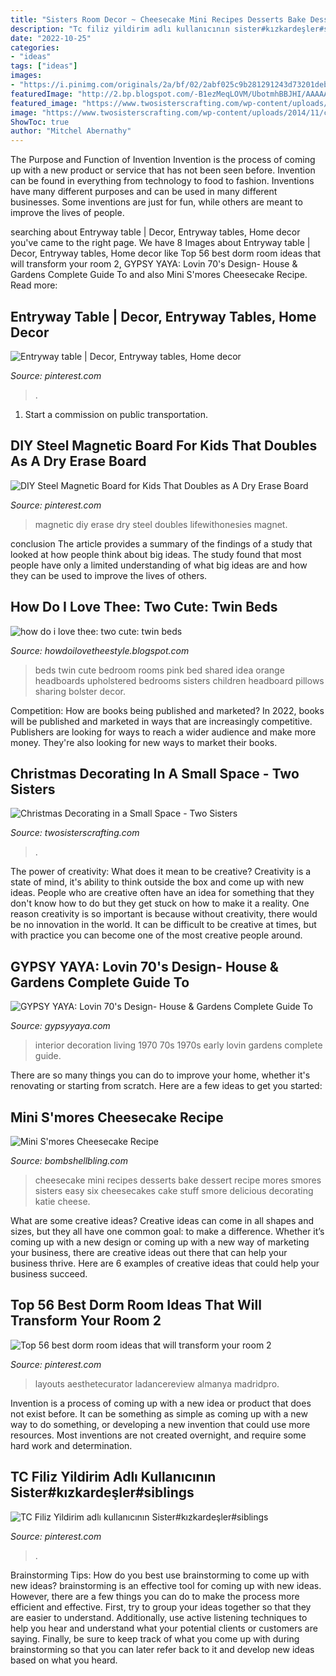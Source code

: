 ```yaml
---
title: "Sisters Room Decor ~ Cheesecake Mini Recipes Desserts Bake Dessert Recipe Mores Smores Sisters Easy Six Cheesecakes Cake Stuff Smore Delicious Decorating Katie Cheese"
description: "Tc filiz yildirim adlı kullanıcının sister#kızkardeşler#siblings"
date: "2022-10-25"
categories:
- "ideas"
tags: ["ideas"]
images:
- "https://i.pinimg.com/originals/2a/bf/02/2abf025c9b281291243d73201debb25b.jpg"
featuredImage: "http://2.bp.blogspot.com/-B1ezMeqLOVM/UbotmhBBJHI/AAAAAAAAFuo/e4Df9K2ZEYs/s1600/DSC04276.JPG"
featured_image: "https://www.twosisterscrafting.com/wp-content/uploads/2014/11/christmas-decorating-small-space.jpg"
image: "https://www.twosisterscrafting.com/wp-content/uploads/2014/11/christmas-decorating-small-space.jpg"
ShowToc: true
author: "Mitchel Abernathy"
---
```



The Purpose and Function of Invention
Invention is the process of coming up with a new product or service that has not been seen before. Invention can be found in everything from technology to food to fashion. Inventions have many different purposes and can be used in many different businesses. Some inventions are just for fun, while others are meant to improve the lives of people.

	

		
searching about Entryway table | Decor, Entryway tables, Home decor you've came to the right page. We have 8 Images about Entryway table | Decor, Entryway tables, Home decor like Top 56 best dorm room ideas that will transform your room 2, GYPSY YAYA: Lovin 70&#039;s Design- House &amp; Gardens Complete Guide To and also Mini S&#039;mores Cheesecake Recipe. Read more:
		
    
## Entryway Table | Decor, Entryway Tables, Home Decor

<img loading=lazy src="https://i.pinimg.com/originals/2a/bf/02/2abf025c9b281291243d73201debb25b.jpg" onerror="this.onerror=null;this.src='https://tse2.mm.bing.net/th?id=OIP.g6JBgfJj4a95DC1uISBksQHaHa&amp;pid=15.1';" alt="Entryway table | Decor, Entryway tables, Home decor">

_Source: pinterest.com_

>. 

	

1) Start a commission on public transportation.

    
## DIY Steel Magnetic Board For Kids That Doubles As A Dry Erase Board

<img loading=lazy src="https://i.pinimg.com/736x/98/b9/99/98b99914bf0680d64a2299c735e3eaac.jpg" onerror="this.onerror=null;this.src='https://tse4.mm.bing.net/th?id=OIP.-62px_PDXNCaGoA1rlR_IQHaJ4&amp;pid=15.1';" alt="DIY Steel Magnetic Board for Kids That Doubles as A Dry Erase Board">

_Source: pinterest.com_

>magnetic diy erase dry steel doubles lifewithonesies magnet. 

	

conclusion
The article provides a summary of the findings of a study that looked at how people think about big ideas. The study found that most people have only a limited understanding of what big ideas are and how they can be used to improve the lives of others.

    
## How Do I Love Thee: Two Cute: Twin Beds

<img loading=lazy src="http://1.bp.blogspot.com/_bo7G33kVAFw/TOWoEZ2EGVI/AAAAAAAAFqo/WB18Yg0GwWM/s1600/pale%2Bpink%2Band%2Borange%2Btwin%2Bbeds%2Bgirls%2Broom%2Bfun.png" onerror="this.onerror=null;this.src='https://tse2.mm.bing.net/th?id=OIP.uKdqQseAJcNwuUbhZc8p7wHaFy&amp;pid=15.1';" alt="how do i love thee: two cute: twin beds">

_Source: howdoilovetheestyle.blogspot.com_

>beds twin cute bedroom rooms pink bed shared idea orange headboards upholstered bedrooms sisters children headboard pillows sharing bolster decor. 

	

Competition: How are books being published and marketed?
In 2022, books will be published and marketed in ways that are increasingly competitive. Publishers are looking for ways to reach a wider audience and make more money. They're also looking for new ways to market their books.

    
## Christmas Decorating In A Small Space - Two Sisters

<img loading=lazy src="https://www.twosisterscrafting.com/wp-content/uploads/2014/11/christmas-decorating-small-space.jpg" onerror="this.onerror=null;this.src='https://tse4.mm.bing.net/th?id=OIP.B-JqMjuQxj_JevwOs73EogHaLs&amp;pid=15.1';" alt="Christmas Decorating in a Small Space - Two Sisters">

_Source: twosisterscrafting.com_

>. 

	

The power of creativity: What does it mean to be creative?
Creativity is a state of mind, it's ability to think outside the box and come up with new ideas. People who are creative often have an idea for something that they don't know how to do but they get stuck on how to make it a reality. One reason creativity is so important is because without creativity, there would be no innovation in the world. It can be difficult to be creative at times, but with practice you can become one of the most creative people around.

    
## GYPSY YAYA: Lovin 70&#039;s Design- House &amp; Gardens Complete Guide To

<img loading=lazy src="http://2.bp.blogspot.com/-B1ezMeqLOVM/UbotmhBBJHI/AAAAAAAAFuo/e4Df9K2ZEYs/s1600/DSC04276.JPG" onerror="this.onerror=null;this.src='https://tse2.mm.bing.net/th?id=OIP.c53-PC0fRz3kUmDA-7J0DAHaFu&amp;pid=15.1';" alt="GYPSY YAYA: Lovin 70&#039;s Design- House &amp; Gardens Complete Guide To">

_Source: gypsyyaya.com_

>interior decoration living 1970 70s 1970s early lovin gardens complete guide. 

	

There are so many things you can do to improve your home, whether it's renovating or starting from scratch. Here are a few ideas to get you started:

    
## Mini S&#039;mores Cheesecake Recipe

<img loading=lazy src="https://i0.wp.com/www.bombshellbling.com/wp-content/uploads/2015/07/Mini-Cheesecake-Smores.jpg?fit=1111%2C1553&amp;ssl=1" onerror="this.onerror=null;this.src='https://tse3.mm.bing.net/th?id=OIP.YSOyRv5gC2r7wm_N1YY-GwHaKW&amp;pid=15.1';" alt="Mini S&#039;mores Cheesecake Recipe">

_Source: bombshellbling.com_

>cheesecake mini recipes desserts bake dessert recipe mores smores sisters easy six cheesecakes cake stuff smore delicious decorating katie cheese. 

	

What are some creative ideas?
Creative ideas can come in all shapes and sizes, but they all have one common goal: to make a difference. Whether it’s coming up with a new design or coming up with a new way of marketing your business, there are creative ideas out there that can help your business thrive. Here are 6 examples of creative ideas that could help your business succeed.

    
## Top 56 Best Dorm Room Ideas That Will Transform Your Room 2

<img loading=lazy src="https://i.pinimg.com/736x/d6/0c/74/d60c74e773f81861e76b30ca80c7216e.jpg" onerror="this.onerror=null;this.src='https://tse4.mm.bing.net/th?id=OIP.GjDYgrqmMe94zqCjcjBgxgHaJ3&amp;pid=15.1';" alt="Top 56 best dorm room ideas that will transform your room 2">

_Source: pinterest.com_

>layouts aesthetecurator ladancereview almanya madridpro. 

	

Invention is a process of coming up with a new idea or product that does not exist before. It can be something as simple as coming up with a new way to do something, or developing a new invention that could use more resources. Most inventions are not created overnight, and require some hard work and determination.

    
## TC Filiz Yildirim Adlı Kullanıcının Sister#kızkardeşler#siblings

<img loading=lazy src="https://i.pinimg.com/736x/1a/79/a7/1a79a796c3935b4f0416264c7dae6af1.jpg" onerror="this.onerror=null;this.src='https://tse1.mm.bing.net/th?id=OIP.UKUOUxFLjulHX2cg7iZOGwHaJ3&amp;pid=15.1';" alt="TC Filiz Yildirim adlı kullanıcının Sister#kızkardeşler#siblings">

_Source: pinterest.com_

>. 

	

Brainstorming Tips: How do you best use brainstorming to come up with new ideas?
brainstorming is an effective tool for coming up with new ideas. However, there are a few things you can do to make the process more efficient and effective. First, try to group your ideas together so that they are easier to understand. Additionally, use active listening techniques to help you hear and understand what your potential clients or customers are saying. Finally, be sure to keep track of what you come up with during brainstorming so that you can later refer back to it and develop new ideas based on what you heard.

